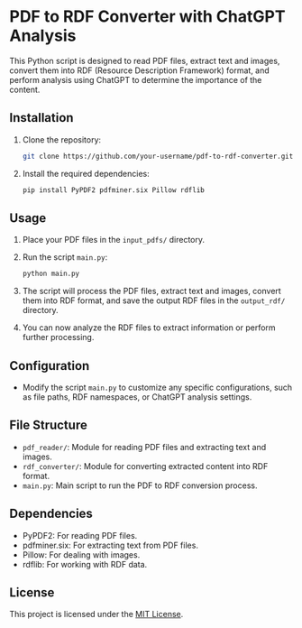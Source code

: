 # PDF to RDF Converter with ChatGPT Analysis

This Python script is designed to read PDF files, extract text and images, convert them into RDF (Resource Description Framework) format, and perform analysis using ChatGPT to determine the importance of the content.

## Installation

1. Clone the repository:

    ```bash
    git clone https://github.com/your-username/pdf-to-rdf-converter.git
    ```

2. Install the required dependencies:

    ```bash
    pip install PyPDF2 pdfminer.six Pillow rdflib
    ```

## Usage

1. Place your PDF files in the `input_pdfs/` directory.

2. Run the script `main.py`:

    ```bash
    python main.py
    ```

3. The script will process the PDF files, extract text and images, convert them into RDF format, and save the output RDF files in the `output_rdf/` directory.

4. You can now analyze the RDF files to extract information or perform further processing.

## Configuration

- Modify the script `main.py` to customize any specific configurations, such as file paths, RDF namespaces, or ChatGPT analysis settings.

## File Structure

- `pdf_reader/`: Module for reading PDF files and extracting text and images.
- `rdf_converter/`: Module for converting extracted content into RDF format.
- `main.py`: Main script to run the PDF to RDF conversion process.

## Dependencies

- PyPDF2: For reading PDF files.
- pdfminer.six: For extracting text from PDF files.
- Pillow: For dealing with images.
- rdflib: For working with RDF data.

## License

This project is licensed under the [MIT License](LICENSE).